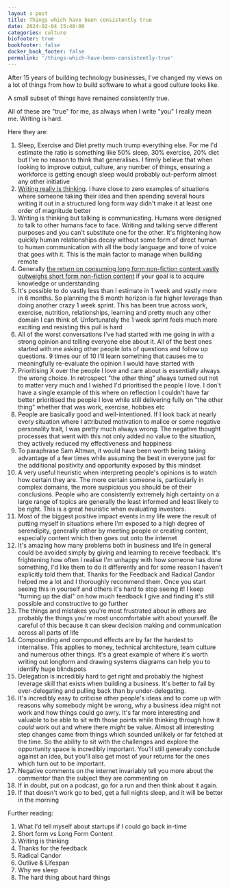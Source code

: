 ```yaml
---
layout : post
title: Things which have been consistently true
date: 2024-02-04 15:40:00
categories: culture
biofooter: true
bookfooter: false
docker_book_footer: false
permalink: '/things-which-have-been-consistently-true'
---
```


After 15 years of building technology businesses, I've changed my views on a lot of things from how to build software to what a good culture looks like.

A small subset of things have remained consistently true.

<!--more-->

All of these are "true" for me, as always when I write "you" I really mean me. Writing is hard.

Here they are:

1. Sleep, Exercise and Diet pretty much trump everything else. For me I'd estimate the ratio is something like 50% sleep, 30% exercise, 20% diet but I've no reason to think that generalises. I firmly believe that when looking to improve output, culture, any number of things, ensuring a workforce is getting enough sleep would probably out-perform almost any other initiative
2. [Writing really is thinking](/writing-is-thinking). I have close to zero examples of situations where someone taking their idea and then spending several hours writing it out in a structured long form way didn't make it at least one order of magnitude better
3. Writing is thinking but talking is communicating. Humans were designed to talk to other humans face to face. Writing and talking serve different purposes and you can't substitute one for the other. It's frightening how quickly human relationships decay without some form of direct human to human communication with all the body language and tone of voice that goes with it. This is the main factor to manage when building remote
3. Generally [the return on consuming long form non-fiction content vastly outweighs short form non-fiction content](/information-density-show-your-working) if your goal is to acquire knowledge or understanding
4. It's possible to do vastly less than I estimate in 1 week and vastly more in 6 months. So planning the 6 month horizon is far higher leverage than doing another crazy 1 week sprint. This has been true across work, exercise, nutrition, relationships, learning and pretty much any other domain I can think of. Unfortunately the 1 week sprint feels much more exciting and resisting this pull is hard
6. All of the worst conversations I've had started with me going in with a strong opinion and telling everyone else about it. All of the best ones started with me asking other people lots of questions and follow up questions. 9 times our of 10 I'll learn something that causes me to meaningfully re-evaluate the opinion I would have started with
7. Prioritising X over the people I love and care about is essentially always the wrong choice. In retrospect "the other thing" always turned out not to matter very much and I wished I'd prioritised the people I love. I don't have a single example of this where on reflection I couldn't have far better prioritised the people I love while still delivering fully on "the other thing" whether that was work, exercise, hobbies etc
8. People are basically good and well-intentioned. If I look back at nearly every situation where I attributed motivation to malice or some negative personality trait, I was pretty much always wrong. The negative thought processes that went with this not only added no value to the situation, they actively reduced my effectiveness and happiness
9. To paraphrase Sam Altman, it would have been worth being taking advantage of a few times while assuming the best in everyone just for the additional positivity and opportunity exposed by this mindset
10. A very useful heuristic when interpreting people's opinions is to watch how certain they are. The more certain someone is, particularly in complex domains, the more suspicious you should be of their conclusions. People who are consistently extremely high certainty on a large range of topics are generally the least informed and least likely to be right. This is a great heuristic when evaluating investors.
11. Most of the biggest positive impact events in my life were the result of putting myself in situations where I'm exposed to a high degree of serendipity, generally either by meeting people or creating content, especially content which then goes out onto the internet
12. It's amazing how many problems both in business and life in general could be avoided simply by giving and learning to receive feedback. It's frightening how often I realise I'm unhappy with how someone has done something, I'd like them to do it differently and for some reason I haven't explicitly told them that. Thanks for the Feedback and Radical Candor helped me a lot and I thoroughly recommend them. Once you start seeing this in yourself and others it's hard to stop seeing it! I keep "turning up the dial" on how much feedback I give and finding it's still possible and constructive to go further
14. The things and mistakes you're most frustrated about in others are probably the things you're most uncomfortable with about yourself. Be careful of this because it can skew decision making and communication across all parts of life
15. Compounding and compound effects are by far the hardest to internalise. This applies to money, technical architecture, team culture and numerous other things. It's a great example of where it's worth writing out longform and drawing systems diagrams can help you to identify huge blindspots
16. Delegation is incredibly hard to get right and probably the highest leverage skill that exists when building a business. It's better to fail by over-delegating and pulling back than by under-delegating.
17. It's incredibly easy to criticise other people's ideas and to come up with reasons why somebody might be wrong, why a business idea might not work and how things could go awry. It's far more interesting and valuable to be able to sit with those points while thinking through how it _could_ work out and where there _might_ be value. Almost all interesting step changes came from things which sounded unlikely or far fetched at the time. So the ability to sit with the challenges and explore the opportunity space is incredibly important. You'll still generally conclude against an idea, but you'll also get most of your returns for the ones which turn out to be important.
18. Negative comments on the internet invariably tell you more about the commentor than the subject they are commenting on
15. If in doubt, put on a podcast, go for a run and then think about it again.
16. If that doesn't work go to bed, get a full nights sleep, and it will be better in the morning

Further reading:

1. What I'd tell myself about startups if I could go back in-time
2. Short form vs Long Form Content
3. Writing is thinking
4. Thanks for the feedback
5. Radical Candor
6. Outlive & Lifespan
7. Why we sleep
8. The hard thing about hard things